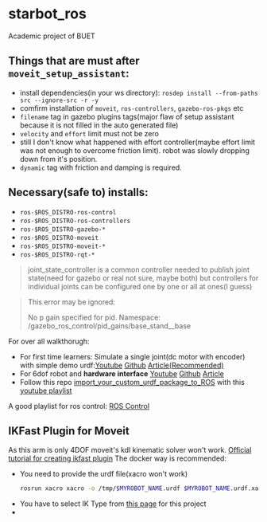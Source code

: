 # starbot_ros
 Academic project of BUET
## Things that are must after `moveit_setup_assistant`:
- install dependencies(in your ws directory): `rosdep install --from-paths src --ignore-src -r -y`
- comfirm installation of `moveit`, `ros-controllers`, `gazebo-ros-pkgs` etc
- `filename` tag in gazebo plugins tags(major flaw of setup assistant because it is not filled in the auto generated file)
- `velocity` and `effort` limit must not be zero
- still I don't know what happened with effort controller(maybe effort limit was not enough to overcome friction limit). robot was slowly dropping down from it's position.
- `dynamic` tag with friction and damping is required.
## Necessary(safe to) installs:
- `ros-$ROS_DISTRO-ros-control`
- `ros-$ROS_DISTRO-ros-controllers`
- `ros-$ROS_DISTRO-gazebo-*`
- `ros-$ROS_DISTRO-moveit`
- `ros-$ROS_DISTRO-moveit-*`
- `ros-$ROS_DISTRO-rqt-*`
  
> joint_state_controller is a common controller needed to publish joint state(need for gazebo or real not sure, maybe both)
> but controllers for individual joints can be configured one by one or all at ones(I guess) 

> This error may be ignored:
> 
> No p gain specified for pid.  Namespace: /gazebo_ros_control/pid_gains/base_stand__base

For over all walkthorugh:
- For first time learners: Simulate a single joint(dc motor with encoder) with simple demo urdf:[Youtube](https://youtu.be/88VbbSiAZCk?si=IvtenBTyQzSg1JL4) [Github](https://github.com/bandasaikrishna/ros_control_example.git) [Article(Recommended)](https://www.rosroboticslearning.com/ros-control)
- For 6dof robot and **hardware interface** [Youtube](https://youtu.be/G_EvFqO7VHM?si=I-jOijv5H4FKw3em) [Github](https://github.com/bandasaikrishna/6-DOF_Manipulator.git) [Article](https://www.rosroboticslearning.com/)
- Follow this repo [import_your_custom_urdf_package_to_ROS](https://github.com/ageofrobotics/import_your_custom_urdf_package_to_ROS-main.git) with this [youtube playlist](https://youtube.com/playlist?list=PLeEzO_sX5H6TBD6EMGgV-qdhzxPY19m12&si=NdK21Pe5GSLZaA60)

A good playlist for ros control: [ROS Control](https://youtube.com/playlist?list=PL0LxxVxIWiJJOgmy3xeIUUMxGZBvcpmaT&si=EyB8C3QI9dOkcytn)

## IKFast Plugin for Moveit
As this arm is only 4DOF moveit's kdl kinematic solver won't work. 
[Official tutorial for creating ikfast plugin](https://ros-planning.github.io/moveit_tutorials/doc/ikfast/ikfast_tutorial.html)
The docker way is recommended:
- You need to provide the urdf file(xacro won't work)
    ```bash
  rosrun xacro xacro -o /tmp/$MYROBOT_NAME.urdf $MYROBOT_NAME.urdf.xacro
    ```
- You have to select IK Type from [this page](http://openrave.org/docs/latest_stable/openravepy/ikfast/#ik-types) for this project 
- 
